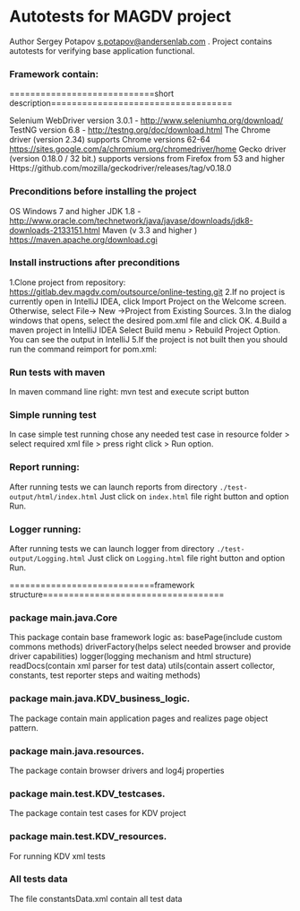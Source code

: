 # Autotests for MAGDV project
Author Sergey Potapov s.potapov@andersenlab.com .
Project contains autotests for verifying base application functional.


### Framework contain:
============================short description===================================

Selenium WebDriver version 3.0.1 - http://www.seleniumhq.org/download/
TestNG version 6.8 - http://testng.org/doc/download.html
The Chrome driver (version 2.34) supports Chrome versions 62-64 https://sites.google.com/a/chromium.org/chromedriver/home
Gecko driver (version 0.18.0 / 32 bit.) supports versions from Firefox from 53 and higher
Https://github.com/mozilla/geckodriver/releases/tag/v0.18.0


### Preconditions before installing the project
OS Windows 7 and higher
JDK 1.8 - http://www.oracle.com/technetwork/java/javase/downloads/jdk8-downloads-2133151.html
Maven (v 3.3 and higher ) https://maven.apache.org/download.cgi


### Install instructions after preconditions
1.Clone project from repository: 
https://gitlab.dev.magdv.com/outsource/online-testing.git
2.If no project is currently open in IntelliJ IDEA, click Import Project on the Welcome screen.
Otherwise, select File→ New →Project from Existing Sources.
3.In the dialog windows that opens, select the desired pom.xml file and click OK.
4.Build a maven project in IntelliJ IDEA  Select Build menu > Rebuild Project Option.
 You can see the output in IntelliJ 
5.If the project is not built then you should run the command reimport for pom.xml:

### Run tests with maven
In maven command line right: 
mvn test 
and execute script button

### Simple running test
In case simple test running chose any needed test case in resource folder  > select required xml file  > press right click  > Run option.

### Report running:
After running tests we can launch reports from directory `./test-output/html/index.html`
Just click on `index.html` file right button and option Run.

### Logger running:
After running tests we can launch logger from directory `./test-output/Logging.html`
Just click on `Logging.html` file right button and option Run.

============================framework structure===================================

### package main.java.Core
This package contain base framework logic as: 
basePage(include custom commons methods)
driverFactory(helps select needed browser and provide driver capabilities)
logger(logging mechanism and html structure)
readDocs(contain xml parser for test data)
utils(contain assert collector, constants, test reporter steps and waiting methods)

### package main.java.KDV_business_logic.
The package contain main application pages and realizes page object pattern.

### package main.java.resources.
The package contain browser drivers and log4j properties

### package main.test.KDV_testcases.
The package contain test cases for KDV project

### package main.test.KDV_resources.
For running KDV xml tests 

### All tests data
The file constantsData.xml contain all test data






